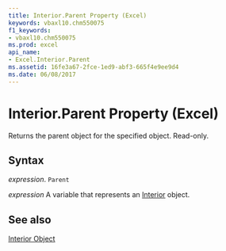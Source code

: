 ```yaml
---
title: Interior.Parent Property (Excel)
keywords: vbaxl10.chm550075
f1_keywords:
- vbaxl10.chm550075
ms.prod: excel
api_name:
- Excel.Interior.Parent
ms.assetid: 16fe3a67-2fce-1ed9-abf3-665f4e9ee9d4
ms.date: 06/08/2017
---
```



# Interior.Parent Property (Excel)

Returns the parent object for the specified object. Read-only.


## Syntax

 _expression_. `Parent`

 _expression_ A variable that represents an [Interior](https://docs.microsoft.com/office/vba/api/Excel.Interior(Graph%20property)) object.


## See also


[Interior Object](Excel.Interior(object).md)

